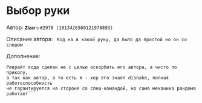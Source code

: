 # Выбор руки

Автор: `𝐙𝐢𝐳𝐚𝐫ッ#2978 (1013426560121978893)`

Описание автора: ```
Код на в какой руку, да было да простой но он со слешом```


Дополнение: 
```
Реврайт кода сделан не с целью оскорбить его автора, а чисто по приколу, 
а так как автор, а то есть я - хер его знает disnake, полная работоспособность 
не гарантируется на стороне со слеш-командой, но сама механика рандома работает```
